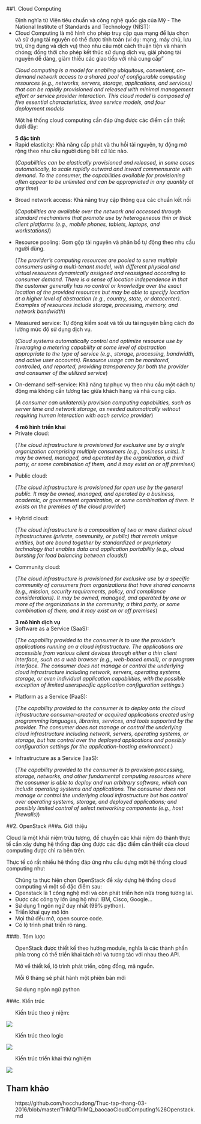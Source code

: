 ﻿##1. Cloud Computing
<ul> Định nghĩa từ Viện tiêu chuẩn và công nghệ quốc gia của Mỹ - The National Institute of Standards and Technology (NIST): 
<li> Cloud Computing là mô hình cho phép truy cập qua mạng để lựa chọn và sử dụng tài nguyên có thể được tính toán 
(ví dụ: mạng, máy chủ, lưu trữ, ứng dụng và dịch vụ) theo nhu cầu một cách thuận tiện và nhanh chóng; 
đồng thời cho phép kết thúc sử dụng dịch vụ, giải phóng tài nguyên dễ dàng, giảm thiểu các giao tiếp với nhà cung cấp” 

<p> <i>Cloud computing is a model for enabling ubiquitous, convenient, on-demand network access to a shared
pool of configurable computing resources (e.g., networks, servers, storage, applications, and services) that
can be rapidly provisioned and released with minimal management effort or service provider interaction.
This cloud model is composed of five essential characteristics, three service models, and four deployment
models </i></p></li>
</ul>

<ul> Một hệ thống cloud computing cần đáp ứng được các điểm cần thiết dưới đây: </ul>
<ul> <b>5 đặc tính</b>
<li> Rapid elasticity: Khả năng cấp phát và thu hồi tài nguyên, tự động mở rộng theo nhu cầu người dùng bất cứ lúc nào.
 <p>(<i>Capabilities can be elastically provisioned and released, in some cases
automatically, to scale rapidly outward and inward commensurate with demand. To the
consumer, the capabilities available for provisioning often appear to be unlimited and can
be appropriated in any quantity at any time</i>)</p></li>

<li> Broad network access: Khả năng truy cập thông qua các chuẩn kết nối 

<p>(<i>Capabilities are available over the network and accessed through standard
mechanisms that promote use by heterogeneous thin or thick client platforms (e.g.,
mobile phones, tablets, laptops, and workstations)</i>)</p></li>

<li> Resource pooling: Gom gộp tài nguyên và phân bổ tự động theo nhu cầu người dùng. 

<p>(<i>The provider’s computing resources are pooled to serve multiple consumers
using a multi-tenant model, with different physical and virtual resources dynamically
assigned and reassigned according to consumer demand. There is a sense of location
independence in that the customer generally has no control or knowledge over the exact
location of the provided resources but may be able to specify location at a higher level of
abstraction (e.g., country, state, or datacenter). Examples of resources include storage,
processing, memory, and network bandwidth</i>)</p></li>

<li> Measured service: Tự động kiểm soát và tối ưu tài nguyên bằng cách đo lường mức độ sử dụng dịch vụ.

<p>(<i>Cloud systems automatically control and optimize resource use by leveraging
a metering capability at some level of abstraction appropriate to the type of service (e.g.,
storage, processing, bandwidth, and active user accounts). Resource usage can be
monitored, controlled, and reported, providing transparency for both the provider and
consumer of the utilized service</i>)</p></li>

<li> On-demand self-service: Khả năng tự phục vụ theo nhu cầu một cách tự động mà không cần tương tác giữa khách hàng và nhà cung cấp.

<p>(<i>A consumer can unilaterally provision computing capabilities, such as
server time and network storage, as needed automatically without requiring human
interaction with each service provider</i>)</p></li>

</ul>
<ul> <b>4 mô hình triển khai</b>
<li> Private cloud: 

<p>(<i>The cloud infrastructure is provisioned for exclusive use by a single organization
comprising multiple consumers (e.g., business units). It may be owned, managed, and
operated by the organization, a third party, or some combination of them, and it may exist
on or off premises</i>)</p></li>

<li> Public cloud: 

<p>(<i>The cloud infrastructure is provisioned for open use by the general public. It may be
owned, managed, and operated by a business, academic, or government organization, or
some combination of them. It exists on the premises of the cloud provider</i>)</p></li>

<li> Hybrid cloud: 

<p>(<i>The cloud infrastructure is a composition of two or more distinct cloud
infrastructures (private, community, or public) that remain unique entities, but are bound
together by standardized or proprietary technology that enables data and application
portability (e.g., cloud bursting for load balancing between clouds)</i>)</p></li>

<li> Community cloud: 

<p>(<i>The cloud infrastructure is provisioned for exclusive use by a specific
community of consumers from organizations that have shared concerns (e.g., mission,
security requirements, policy, and compliance considerations). It may be owned,
managed, and operated by one or more of the organizations in the community, a third
party, or some combination of them, and it may exist on or off premises</i>)</p></li>
</ul>

<ul> <b>3 mô hình dịch vụ</b>
<li> Software as a Service (SaaS): 

<p>(<i>The capability provided to the consumer is to use the provider’s
applications running on a cloud infrastructure. The applications are accessible from
various client devices through either a thin client interface, such as a web browser (e.g.,
web-based email), or a program interface. The consumer does not manage or control the
underlying cloud infrastructure including network, servers, operating systems, storage, or
even individual application capabilities, with the possible exception of limited userspecific application configuration settings.</i>)</p></li>

<li> Platform as a Service (PaaS): 

<p>(<i>The capability provided to the consumer is to deploy onto the cloud
infrastructure consumer-created or acquired applications created using programming
languages, libraries, services, and tools supported by the provider. The consumer does
not manage or control the underlying cloud infrastructure including network, servers,
operating systems, or storage, but has control over the deployed applications and possibly
configuration settings for the application-hosting environment.</i>)</p></li>

<li> Infrastructure as a Service (IaaS): 

<p>(<i>The capability provided to the consumer is to provision
processing, storage, networks, and other fundamental computing resources where the
consumer is able to deploy and run arbitrary software, which can include operating
systems and applications. The consumer does not manage or control the underlying cloud
infrastructure but has control over operating systems, storage, and deployed applications;
and possibly limited control of select networking components (e.g., host firewalls)</i>)</p></li>
</ul>

##2. OpenStack
###a. Giới thiệu
<p> Cloud là một khái niệm trừu tượng, để chuyển các khái niệm đó thành thực tế cần xây dựng hệ thống đáp ứng được các đặc điểm cần thiết của cloud computing được chỉ ra bên trên. </p>
<p> Thực tế có rất nhiều hệ thống đáp ứng nhu cầu dựng một hệ thống cloud computing như: </p>
<ul>Chúng ta thực hiện chọn OpenStack để xây dựng hệ thống cloud computing vì một số đặc điểm sau:
<li> Openstack là 1 công nghệ mới và còn phát triển hơn nữa trong tương lai. </li>
<li> Được các công ty lớn ủng hộ như: IBM, Cisco, Google... </li>
<li> Sử dụng 1 ngôn ngữ duy nhất (99% python). </li>
<li> Triển khai quy mô lớn </li>
<li> Mọi thứ đều mở, open source code. </li>
<li> Có lộ trình phát triển rõ ràng. </li>
</ul>

###b. Tóm lược
<ul> OpenStack được thiết kế theo hướng module, nghĩa là các thành phần phía trong có thể triển khai tách rời và tương tác với nhau theo API. </ul>
<ul> Mở về thiết kế, lộ trình phát triển, cộng đồng, mã nguồn. </ul>
<ul> Mỗi 6 tháng sẽ phát hành một phiên bản mới </ul>
<ul> Sử dụng ngôn ngữ python </ul>

###c. Kiến trúc
<ul> Kiến trúc theo ý niệm: </ul>
<img src="https://camo.githubusercontent.com/9733463e8cf45224c060acf265166d7c8b428609/687474703a2f2f646f63732e6f70656e737461636b2e6f72672f6a756e6f2f696e7374616c6c2d67756964652f696e7374616c6c2f6170742f636f6e74656e742f666967757265732f312f612f636f6d6d6f6e2f666967757265732f6f70656e737461636b5f686176616e615f636f6e6365707475616c5f617263682e706e67">
<ul> Kiến trúc theo logic </ul>
<img src="https://camo.githubusercontent.com/efc54e908f39e6d3c5630175b3aba93aaad14947/687474703a2f2f646f63732e6f70656e737461636b2e6f72672f696365686f7573652f747261696e696e672d6775696465732f636f6e74656e742f666967757265732f352f612f666967757265732f6f70656e737461636b2d617263682d686176616e612d6c6f676963616c2d76312e6a7067">
<ul> Kiến trúc triển khai thử nghiệm </ul>
<img src="http://2.bp.blogspot.com/-VV4BMLgzUr4/VElEolk2BjI/AAAAAAAAAFI/EOlNMtfpCm0/s1600/OpenStack-Compute-Nodes-.png">


<ul> </ul>
<ul> </ul>
<ul> </ul>
<ul> </ul>
<ul> </ul>

## Tham khảo
<ul>https://github.com/hocchudong/Thuc-tap-thang-03-2016/blob/master/TriMQ/TriMQ_baocaoCloudComputing%26Openstack.md </ul>